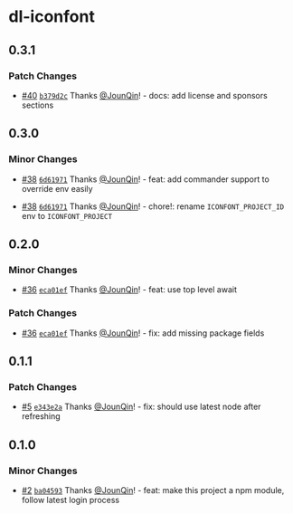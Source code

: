 # dl-iconfont

## 0.3.1

### Patch Changes

- [#40](https://github.com/un-ts/dl-iconfont/pull/40) [`b379d2c`](https://github.com/un-ts/dl-iconfont/commit/b379d2c2a4c80295ac1367624649457404632325) Thanks [@JounQin](https://github.com/JounQin)! - docs: add license and sponsors sections

## 0.3.0

### Minor Changes

- [#38](https://github.com/un-ts/dl-iconfont/pull/38) [`6d61971`](https://github.com/un-ts/dl-iconfont/commit/6d619715fff918b6adac847fb600d3654a4f4dc8) Thanks [@JounQin](https://github.com/JounQin)! - feat: add commander support to override env easily

* [#38](https://github.com/un-ts/dl-iconfont/pull/38) [`6d61971`](https://github.com/un-ts/dl-iconfont/commit/6d619715fff918b6adac847fb600d3654a4f4dc8) Thanks [@JounQin](https://github.com/JounQin)! - chore!: rename `ICONFONT_PROJECT_ID` env to `ICONFONT_PROJECT`

## 0.2.0

### Minor Changes

- [#36](https://github.com/un-ts/dl-iconfont/pull/36) [`eca01ef`](https://github.com/un-ts/dl-iconfont/commit/eca01ef6e711acc38b417238b88bcc056a0e164b) Thanks [@JounQin](https://github.com/JounQin)! - feat: use top level await

### Patch Changes

- [#36](https://github.com/un-ts/dl-iconfont/pull/36) [`eca01ef`](https://github.com/un-ts/dl-iconfont/commit/eca01ef6e711acc38b417238b88bcc056a0e164b) Thanks [@JounQin](https://github.com/JounQin)! - fix: add missing package fields

## 0.1.1

### Patch Changes

- [#5](https://github.com/rx-ts/dl-iconfont/pull/5) [`e343e2a`](https://github.com/rx-ts/dl-iconfont/commit/e343e2ad980f0282d0d63b2bb65f1376d10f87f4) Thanks [@JounQin](https://github.com/JounQin)! - fix: should use latest node after refreshing

## 0.1.0

### Minor Changes

- [#2](https://github.com/rx-ts/dl-iconfont/pull/2) [`ba04593`](https://github.com/rx-ts/dl-iconfont/commit/ba0459398688e1a35f81bcec48e183ca6669dc8e) Thanks [@JounQin](https://github.com/JounQin)! - feat: make this project a npm module, follow latest login process
